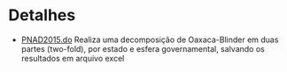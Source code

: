 # Detalhes

- [PNAD2015.do](Oaxaca-Blinder/PNAD2015.do[R]) Realiza uma decomposição de Oaxaca-Blinder em duas partes (two-fold), por estado e esfera governamental, salvando os resultados em arquivo excel
 

